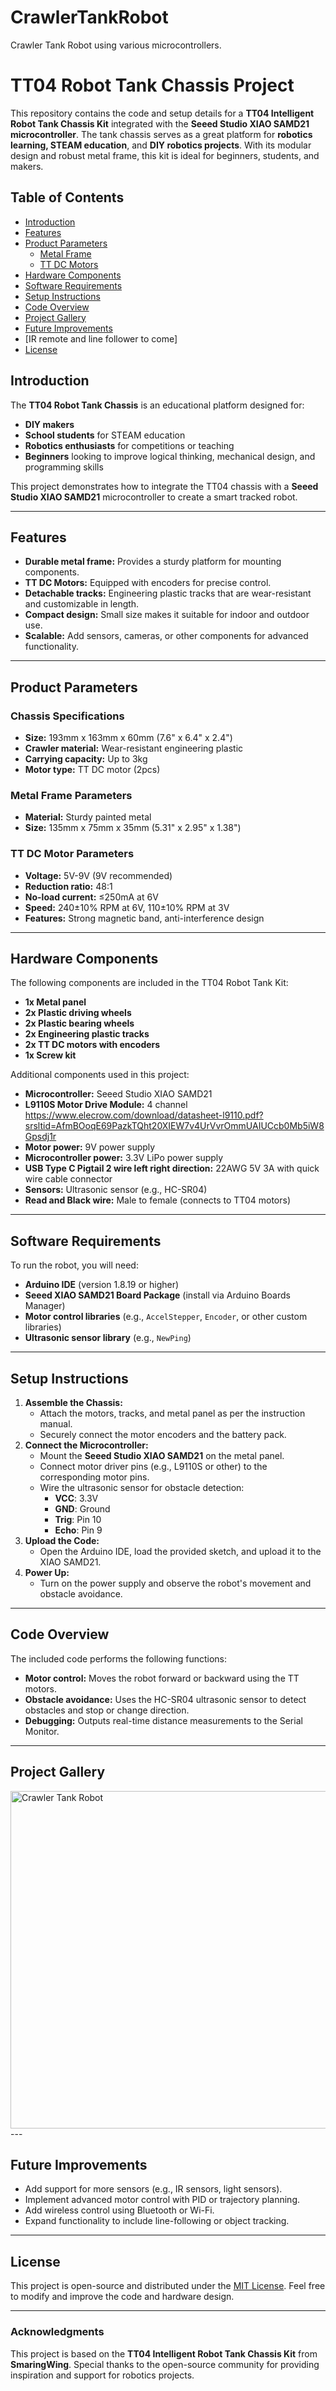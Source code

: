 # CrawlerTankRobot
Crawler Tank Robot using various microcontrollers.

# TT04 Robot Tank Chassis Project

This repository contains the code and setup details for a **TT04 Intelligent Robot Tank Chassis Kit** integrated with the **Seeed Studio XIAO SAMD21 microcontroller**. The tank chassis serves as a great platform for **robotics learning, STEAM education**, and **DIY robotics projects**. With its modular design and robust metal frame, this kit is ideal for beginners, students, and makers.

## Table of Contents
- [Introduction](#introduction)
- [Features](#features)
- [Product Parameters](#product-parameters)
  - [Metal Frame](#metal-frame-parameters)
  - [TT DC Motors](#tt-dc-motor-parameters)
- [Hardware Components](#hardware-components)
- [Software Requirements](#software-requirements)
- [Setup Instructions](#setup-instructions)
- [Code Overview](#code-overview)
- [Project Gallery](#project-gallery)
- [Future Improvements](#future-improvements)
- [IR remote and line follower to come]
- [License](#license)

## Introduction
The **TT04 Robot Tank Chassis** is an educational platform designed for:
- **DIY makers**
- **School students** for STEAM education
- **Robotics enthusiasts** for competitions or teaching
- **Beginners** looking to improve logical thinking, mechanical design, and programming skills

This project demonstrates how to integrate the TT04 chassis with a **Seeed Studio XIAO SAMD21** microcontroller to create a smart tracked robot.

---

## Features
- **Durable metal frame:** Provides a sturdy platform for mounting components.
- **TT DC Motors:** Equipped with encoders for precise control.
- **Detachable tracks:** Engineering plastic tracks that are wear-resistant and customizable in length.
- **Compact design:** Small size makes it suitable for indoor and outdoor use.
- **Scalable:** Add sensors, cameras, or other components for advanced functionality.

---

## Product Parameters

### Chassis Specifications
- **Size:** 193mm x 163mm x 60mm (7.6" x 6.4" x 2.4")
- **Crawler material:** Wear-resistant engineering plastic
- **Carrying capacity:** Up to 3kg
- **Motor type:** TT DC motor (2pcs)

### Metal Frame Parameters
- **Material:** Sturdy painted metal
- **Size:** 135mm x 75mm x 35mm (5.31" x 2.95" x 1.38")

### TT DC Motor Parameters
- **Voltage:** 5V-9V (9V recommended) 
- **Reduction ratio:** 48:1
- **No-load current:** ≤250mA at 6V
- **Speed:** 240±10% RPM at 6V, 110±10% RPM at 3V
- **Features:** Strong magnetic band, anti-interference design

---

## Hardware Components
The following components are included in the TT04 Robot Tank Kit:
- **1x Metal panel**
- **2x Plastic driving wheels**
- **2x Plastic bearing wheels**
- **2x Engineering plastic tracks**
- **2x TT DC motors with encoders**
- **1x Screw kit**

Additional components used in this project:
- **Microcontroller:** Seeed Studio XIAO SAMD21
- **L9110S Motor Drive Module:** 4 channel https://www.elecrow.com/download/datasheet-l9110.pdf?srsltid=AfmBOoqE69PazkTQht20XIEW7v4UrVvrOmmUAIUCcb0Mb5iW8Gpsdj1r
- **Motor power:** 9V power supply
- **Microcontroller power:** 3.3V LiPo power supply
- **USB Type C Pigtail 2 wire left right direction:** 22AWG 5V 3A with quick wire cable connector
- **Sensors:** Ultrasonic sensor (e.g., HC-SR04)
- **Read and Black wire:** Male to female (connects to TT04 motors)

---

## Software Requirements
To run the robot, you will need:
- **Arduino IDE** (version 1.8.19 or higher)
- **Seeed XIAO SAMD21 Board Package** (install via Arduino Boards Manager)
- **Motor control libraries** (e.g., `AccelStepper`, `Encoder`, or other custom libraries)
- **Ultrasonic sensor library** (e.g., `NewPing`)

---

## Setup Instructions
1. **Assemble the Chassis:**
   - Attach the motors, tracks, and metal panel as per the instruction manual.
   - Securely connect the motor encoders and the battery pack.
2. **Connect the Microcontroller:**
   - Mount the **Seeed Studio XIAO SAMD21** on the metal panel.
   - Connect motor driver pins (e.g., L9110S or other) to the corresponding motor pins.
   - Wire the ultrasonic sensor for obstacle detection:
     - **VCC**: 3.3V
     - **GND**: Ground
     - **Trig**: Pin 10
     - **Echo**: Pin 9
3. **Upload the Code:**
   - Open the Arduino IDE, load the provided sketch, and upload it to the XIAO SAMD21.
4. **Power Up:**
   - Turn on the power supply and observe the robot's movement and obstacle avoidance.

---

## Code Overview
The included code performs the following functions:
- **Motor control:** Moves the robot forward or backward using the TT motors.
- **Obstacle avoidance:** Uses the HC-SR04 ultrasonic sensor to detect obstacles and stop or change direction.
- **Debugging:** Outputs real-time distance measurements to the Serial Monitor.

---

## Project Gallery
<img width="540" alt="Crawler Tank Robot" src="https://github.com/user-attachments/assets/5e87f4af-6951-4efb-a721-8e36f26982c8">
---

## Future Improvements
- Add support for more sensors (e.g., IR sensors, light sensors).
- Implement advanced motor control with PID or trajectory planning.
- Add wireless control using Bluetooth or Wi-Fi.
- Expand functionality to include line-following or object tracking.

---

## License
This project is open-source and distributed under the [MIT License](LICENSE). Feel free to modify and improve the code and hardware design.

---

### Acknowledgments
This project is based on the **TT04 Intelligent Robot Tank Chassis Kit** from **SmaringWing**. Special thanks to the open-source community for providing inspiration and support for robotics projects.

